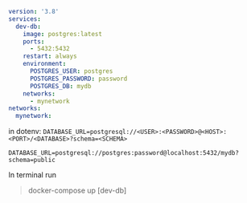 ```yml
version: '3.8'
services:
  dev-db:
    image: postgres:latest
    ports:
      - 5432:5432
    restart: always
    environment:
      POSTGRES_USER: postgres
      POSTGRES_PASSWORD: password
      POSTGRES_DB: mydb
    networks:
      - mynetwork
networks:
  mynetwork:
```

in dotenv:
`DATABASE_URL=postgresql://<USER>:<PASSWORD>@<HOST>:<PORT>/<DATABASE>?schema=<SCHEMA>`

`DATABASE_URL=postgresql://postgres:password@localhost:5432/mydb?schema=public`

In terminal run
> docker-compose up \[dev-db\]

